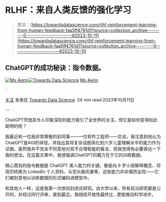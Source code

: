 # RLHF：来自人类反馈的强化学习

> 原文：[https://towardsdatascience.com/rlhf-reinforcement-learning-from-human-feedback-faa5ff4761d1?source=collection_archive---------0-----------------------#2023-10-11](https://towardsdatascience.com/rlhf-reinforcement-learning-from-human-feedback-faa5ff4761d1?source=collection_archive---------0-----------------------#2023-10-11)

## ChatGPT的成功秘诀：指令数据。

[](https://automata88.medium.com/?source=post_page-----faa5ff4761d1--------------------------------)[![Ms Aerin](../Images/21335c7f04e64fa34585950f038f96d0.png)](https://automata88.medium.com/?source=post_page-----faa5ff4761d1--------------------------------)[](https://towardsdatascience.com/?source=post_page-----faa5ff4761d1--------------------------------)[![Towards Data Science](../Images/a6ff2676ffcc0c7aad8aaf1d79379785.png)](https://towardsdatascience.com/?source=post_page-----faa5ff4761d1--------------------------------) [Ms Aerin](https://automata88.medium.com/?source=post_page-----faa5ff4761d1--------------------------------)

·

[关注](https://medium.com/m/signin?actionUrl=https%3A%2F%2Fmedium.com%2F_%2Fsubscribe%2Fuser%2F1d8994ad0efc&operation=register&redirect=https%3A%2F%2Ftowardsdatascience.com%2Frlhf-reinforcement-learning-from-human-feedback-faa5ff4761d1&user=Ms+Aerin&userId=1d8994ad0efc&source=post_page-1d8994ad0efc----faa5ff4761d1---------------------post_header-----------) 发表在 [Towards Data Science](https://towardsdatascience.com/?source=post_page-----faa5ff4761d1--------------------------------) ·24 min read·2023年10月11日 [](https://medium.com/m/signin?actionUrl=https%3A%2F%2Fmedium.com%2F_%2Fvote%2Ftowards-data-science%2Ffaa5ff4761d1&operation=register&redirect=https%3A%2F%2Ftowardsdatascience.com%2Frlhf-reinforcement-learning-from-human-feedback-faa5ff4761d1&user=Ms+Aerin&userId=1d8994ad0efc&source=-----faa5ff4761d1---------------------clap_footer-----------)

--

[](https://medium.com/m/signin?actionUrl=https%3A%2F%2Fmedium.com%2F_%2Fbookmark%2Fp%2Ffaa5ff4761d1&operation=register&redirect=https%3A%2F%2Ftowardsdatascience.com%2Frlhf-reinforcement-learning-from-human-feedback-faa5ff4761d1&source=-----faa5ff4761d1---------------------bookmark_footer-----------)

ChatGPT凭借其令人印象深刻的能力吸引了全世界的关注。但它是如何变得如此聪明的呢？

我最近和一位我非常尊敬的前同事——一位软件工程师——交谈，我注意到他认为ChatGPT是AGI的体现，并指出其将复杂话题简化到六岁儿童理解水平的能力作为证据。虽然我并不完全不同意他对其不合理智能的看法，但我觉得有必要表达一下我的想法。在这篇文章中，我想强调ChatGPT的魔力在于它的训练数据。

精心策划的指令数据是 ChatGPT 类人能力的关键。像是向 6 岁小孩解释概念、将简历转换为 LinkedIn 个人资料、与您头脑风暴等，这些能力并非偶然出现——它们被刻意地以训练数据的形式编码进模型中。

和其他人一样，这是我第一次体验封闭式研究。自大学以来，所有前沿研究都是公开的，并经过同行评审，直到最近。我相信开放性最终比…更能推动科学进步。
